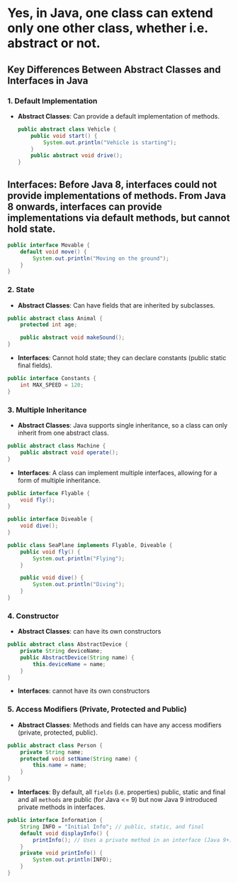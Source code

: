 # Yes, in Java, one class can extend only one other class, whether i.e. abstract or not.

## Key Differences Between Abstract Classes and Interfaces in Java

### 1. Default Implementation

- **Abstract Classes**: Can provide a default implementation of methods.
  ```java
  public abstract class Vehicle {
      public void start() {
          System.out.println("Vehicle is starting");
      }
      public abstract void drive();
  }
  ```

## Interfaces: Before Java 8, interfaces could not provide implementations of methods. From Java 8 onwards, interfaces can provide implementations via default methods, but cannot hold state.

```java
public interface Movable {
    default void move() {
        System.out.println("Moving on the ground");
    }
}

```

### 2. State

- **Abstract Classes**: Can have fields that are inherited by subclasses.

```java
public abstract class Animal {
    protected int age;

    public abstract void makeSound();
}

```

- **Interfaces**: Cannot hold state; they can declare constants (public static final fields).

```java
public interface Constants {
    int MAX_SPEED = 120;
}

```

### 3. Multiple Inheritance

- **Abstract Classes**: Java supports single inheritance, so a class can only inherit from one
  abstract class.

```java
public abstract class Machine {
    public abstract void operate();
}
```

- **Interfaces**: A class can implement multiple interfaces, allowing for a form of multiple
  inheritance.

```java
public interface Flyable {
    void fly();
}

public interface Diveable {
    void dive();
}

public class SeaPlane implements Flyable, Diveable {
    public void fly() {
        System.out.println("Flying");
    }

    public void dive() {
        System.out.println("Diving");
    }
}

```

### 4. Constructor

- **Abstract Classes**: can have its own constructors


```java
public abstract class AbstractDevice {
    private String deviceName;
    public AbstractDevice(String name) {
        this.deviceName = name;
    }
}
```


- **Interfaces**: cannot have its own constructors

### 5. Access Modifiers (Private, Protected and Public)  

- **Abstract Classes**: Methods and fields can have any access modifiers (private, protected, public).


```java
public abstract class Person {
    private String name;
    protected void setName(String name) {
        this.name = name;
    }
}
```

- **Interfaces**: By default, all `fields` (i.e. properties) public, static and final and all `methods` are public (for Java <= 9) but now Java 9 introduced private methods in interfaces.

```java
public interface Information {
    String INFO = "Initial Info"; // public, static, and final
    default void displayInfo() {
        printInfo(); // Uses a private method in an interface (Java 9+)
    }
    private void printInfo() {
        System.out.println(INFO);
    }
}
```